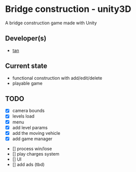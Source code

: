 # Bridge construction - unity3D

A bridge construction game made with Unity

## Developer(s)
- [tan](https://github.com/minhtan)

## Current state
- functional construction with add/edit/delete
- playable game

## TODO
- [x] camera bounds
- [x] levels load
- [x] menu
- [x] add level params
- [x] add the moving vehicle
- [x] add game manager
- [] process win/lose
- [] play charges system
- [] UI
- [] add ads (tbd)
